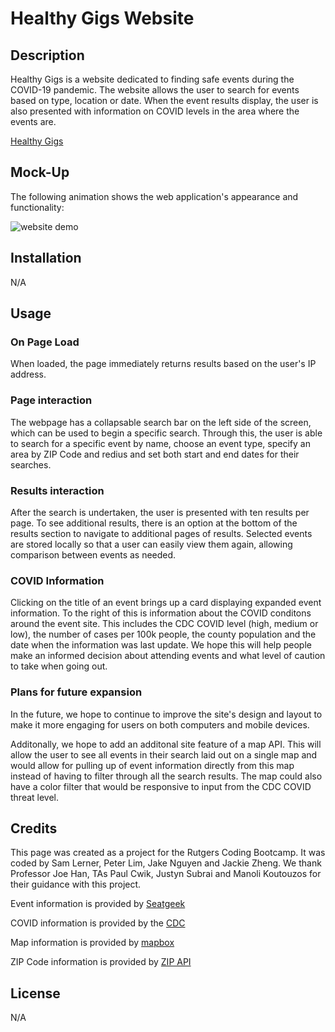 # Healthy Gigs Website

## Description

Healthy Gigs is a website dedicated to finding safe events during the COVID-19 pandemic. The website allows the user to search for events based on type, location or date. When the event results display, the user is also presented with information on COVID levels in the area where the events are.

[Healthy Gigs](https://sam-lerner.github.io/healthy-gigs/ "Healthy Gigs Website")

## Mock-Up

The following animation shows the web application's appearance and functionality:

![website demo](./assets/images/website-nav.gif)


## Installation

N/A

## Usage

### On Page Load
When loaded, the page immediately returns results based on the user's IP address. 

### Page interaction
The webpage has a collapsable search bar on the left side of the screen, which can be used to begin a specific search. Through this, the user is able to search for a specific event by name, choose an event type, specify an area by ZIP Code and redius and set both start and end dates for their searches. 

### Results interaction
After the search is undertaken, the user is presented with ten results per page. To see additional results, there is an option at the bottom of the results section to navigate to additional pages of results. Selected events are stored locally so that a user can easily view them again, allowing comparison between events as needed. 

### COVID Information
Clicking on the title of an event brings up a card displaying expanded event information. To the right of this is information about the COVID conditons around the event site. This includes the CDC COVID level (high, medium or low), the number of cases per 100k people, the county population and the date when the information was last update. We hope this will help people make an informed decision about attending events and what level of caution to take when going out.

### Plans for future expansion
In the future, we hope to continue to improve the site's design and layout to make it more engaging for users on both computers and mobile devices. 

Additonally, we hope to add an additonal site feature of a map API. This will allow the user to see all events in their search laid out on a single map and would allow for pulling up of event information directly from this map instead of having to filter through all the search results. The map could also have a color filter that would be responsive to input from the CDC COVID threat level. 

## Credits

This page was created as a project for the Rutgers Coding Bootcamp. It was coded by Sam Lerner, Peter Lim, Jake Nguyen and Jackie Zheng. We thank Professor Joe Han, TAs Paul Cwik, Justyn Subrai and Manoli Koutouzos for their guidance with this project. 

Event information is provided by [Seatgeek](https://platform.seatgeek.com/)

COVID information is provided by the [CDC](https://data.cdc.gov/)

Map information is provided by [mapbox](https://www.mapbox.com/)

ZIP Code information is provided by [ZIP API](https://service.zipapi.us)

## License

N/A
